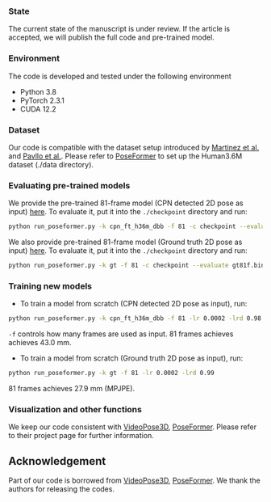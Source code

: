 ### State
The current state of the manuscript is under review. If the article is accepted, we will publish the full code and pre-trained model.

### Environment

The code is developed and tested under the following environment

* Python 3.8
* PyTorch 2.3.1
* CUDA 12.2

### Dataset

Our code is compatible with the dataset setup introduced by [Martinez et al.](https://github.com/una-dinosauria/3d-pose-baseline) and [Pavllo et al.](https://github.com/facebookresearch/VideoPose3D). Please refer to [PoseFormer](https://github.com/zczcwh/PoseFormer) to set up the Human3.6M dataset  (./data directory). 

### Evaluating pre-trained models

We provide the pre-trained 81-frame model (CPN detected 2D pose as input) [here](https://drive.google.com/file/d/1oX5H5QpVoFzyD-Qz9aaP3RDWDb1v1sIy/view?usp=sharing). To evaluate it, put it into the `./checkpoint` directory and run:

```bash
python run_poseformer.py -k cpn_ft_h36m_dbb -f 81 -c checkpoint --evaluate cpn81f.bin
```

We also provide pre-trained 81-frame model (Ground truth 2D pose as input) [here](https://drive.google.com/file/d/18wW4TdNYxF-zdt9oInmwQK9hEdRJnXzu/view?usp=sharing). To evaluate it, put it into the `./checkpoint` directory and run:

```bash
python run_poseformer.py -k gt -f 81 -c checkpoint --evaluate gt81f.bin
```


### Training new models

* To train a model from scratch (CPN detected 2D pose as input), run:

```bash
python run_poseformer.py -k cpn_ft_h36m_dbb -f 81 -lr 0.0002 -lrd 0.98
```

`-f` controls how many frames are used as input. 81 frames achieves achieves 43.0 mm. 

* To train a model from scratch (Ground truth 2D pose as input), run:

```bash
python run_poseformer.py -k gt -f 81 -lr 0.0002 -lrd 0.99
```

81 frames achieves 27.9 mm (MPJPE). 

### Visualization and other functions

We keep our code consistent with [VideoPose3D](https://github.com/facebookresearch/VideoPose3D), [PoseFormer](https://github.com/zczcwh/PoseFormer). Please refer to their project page for further information. 


## Acknowledgement

Part of our code is borrowed from [VideoPose3D](https://github.com/facebookresearch/VideoPose3D), [PoseFormer](https://github.com/zczcwh/PoseFormer). We thank the authors for releasing the codes.
